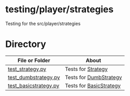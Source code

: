 # testing/player/strategies

Testing for the src/player/strategies

# Directory
|   File or Folder | About |
|   ---            | ---   |
| [test_strategy.py](./test_strategy.py) | Tests for [Strategy](../../src/player/strategy.py) |
| [test_dumbstrategy.py](./test_dumbstrategy.py) | Tests for [DumbStrategy](../../src/player/dumbstrategy.py) |
| [test_basicstrategy.py](./test_basicstrategy.py) | Tests for [BasicStrategy](../../src/player/basicstrategy.py) |